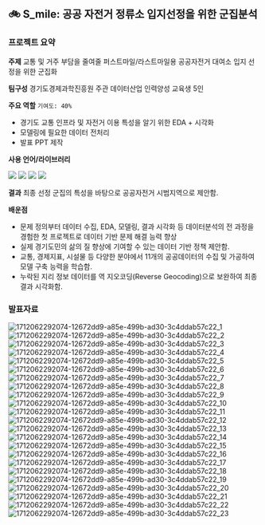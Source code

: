 ## 🚲 S_mile: 공공 자전거 정류소 입지선정을 위한 군집분석
### 프로젝트 요약
**주제**
교통 및 거주 부담을 줄여줄 퍼스트마일/라스트마일용 공공자전거 대여소 입지 선정을 위한 군집화

**팀구성**
경기도경제과학진흥원 주관 데이터산업 인력양성 교육생 5인 

**주요 역할** `기여도: 40%`
- 경기도 교통 인프라 및 자전거 이용 특성을 알기 위한 EDA + 시각화
- 모델링에 필요한 데이터 전처리  
- 발표 PPT 제작

**사용 언어/라이브러리**

<img src="https://img.shields.io/badge/Python-3776AB?style=for-the-badge&logo=Python&logoColor=white"> <img src="https://img.shields.io/badge/pandas-150458?style=for-the-badge&logo=pandas&logoColor=white"> <img src="https://img.shields.io/badge/scikitlearn-F7931E?style=for-the-badge&logo=scikitlearn&logoColor=white"> <img src="https://img.shields.io/badge/numpy-013243?style=for-the-badge&logo=numpy&logoColor=white">

**결과**
  최종 선정 군집의 특성을 바탕으로 공공자전거 시범지역으로 제안함.
  
**배운점**
- 문제 정의부터 데이터 수집, EDA, 모델링, 결과 시각화 등 데이터분석의 전 과정을 경험한 첫 프로젝트로 데이터 기반 문제 해결 능력 향상
- 실제 경기도민의 삶의 질 향상에 기여할 수 있는 데이터 기반 정책 제안함.
- 교통, 경제지표, 시설물 등 다양한 분야에서 11개의 공공데이터의 수집 및 가공하여 모델 구축 능력을 학습함.
- 누락된 지리 정보 데이터를 역 지오코딩(Reverse Geocoding)으로 보완하여 최종 결과 시각화함.
  
### 발표자료
![1712062292074-12672dd9-a85e-499b-ad30-3c4ddab57c22_1](https://github.com/KYK0328/public_bike/assets/128811238/d5136799-34b1-4bd8-a909-a50f74ce5970)
![1712062292074-12672dd9-a85e-499b-ad30-3c4ddab57c22_2](https://github.com/KYK0328/public_bike/assets/128811238/6888e249-4e13-4763-a19b-693a58fef88e)
![1712062292074-12672dd9-a85e-499b-ad30-3c4ddab57c22_3](https://github.com/KYK0328/public_bike/assets/128811238/bc96a450-64a4-4ca7-9e4e-577d7c478f23)
![1712062292074-12672dd9-a85e-499b-ad30-3c4ddab57c22_4](https://github.com/KYK0328/public_bike/assets/128811238/28a542d4-85a9-4d3c-854a-6e99dbf1aced)
![1712062292074-12672dd9-a85e-499b-ad30-3c4ddab57c22_5](https://github.com/KYK0328/public_bike/assets/128811238/e5329d73-4ae3-4c84-8a2a-cd49a4c3432d)
![1712062292074-12672dd9-a85e-499b-ad30-3c4ddab57c22_6](https://github.com/KYK0328/public_bike/assets/128811238/76ae8ef0-bcbd-4169-a616-c50fe8c6bca8)
![1712062292074-12672dd9-a85e-499b-ad30-3c4ddab57c22_7](https://github.com/KYK0328/public_bike/assets/128811238/3068a516-64dd-466e-993d-3c1540bb8f3d)
![1712062292074-12672dd9-a85e-499b-ad30-3c4ddab57c22_8](https://github.com/KYK0328/public_bike/assets/128811238/1af07b52-37ea-44cf-ad52-6efc029779f1)
![1712062292074-12672dd9-a85e-499b-ad30-3c4ddab57c22_9](https://github.com/KYK0328/public_bike/assets/128811238/ef7eec65-3d0c-4b1a-a766-44c35cbbbc80)
![1712062292074-12672dd9-a85e-499b-ad30-3c4ddab57c22_10](https://github.com/KYK0328/public_bike/assets/128811238/364fefa1-1c36-4092-a8fd-4e3cf3efbe77)
![1712062292074-12672dd9-a85e-499b-ad30-3c4ddab57c22_11](https://github.com/KYK0328/public_bike/assets/128811238/196a2b58-3676-40ba-aa73-03847ffd5ded)
![1712062292074-12672dd9-a85e-499b-ad30-3c4ddab57c22_12](https://github.com/KYK0328/public_bike/assets/128811238/c18f7c15-291e-45ee-83ed-8aeea7fc4692)
![1712062292074-12672dd9-a85e-499b-ad30-3c4ddab57c22_13](https://github.com/KYK0328/public_bike/assets/128811238/b9c818ad-2b81-4ccc-a40a-5bcf04b9bf9a)
![1712062292074-12672dd9-a85e-499b-ad30-3c4ddab57c22_14](https://github.com/KYK0328/public_bike/assets/128811238/cf3b08f9-42da-4b24-9f77-b2db72f701aa)
![1712062292074-12672dd9-a85e-499b-ad30-3c4ddab57c22_15](https://github.com/KYK0328/public_bike/assets/128811238/2b83c493-a1ac-4ca7-a9cc-7e427ef6b9f4)
![1712062292074-12672dd9-a85e-499b-ad30-3c4ddab57c22_16](https://github.com/KYK0328/public_bike/assets/128811238/1dbf2cf5-95bb-4247-89bc-a4663412eec3)
![1712062292074-12672dd9-a85e-499b-ad30-3c4ddab57c22_17](https://github.com/KYK0328/public_bike/assets/128811238/6e576cce-f584-4b61-961a-b13c114df5f6)
![1712062292074-12672dd9-a85e-499b-ad30-3c4ddab57c22_18](https://github.com/KYK0328/public_bike/assets/128811238/e87648c9-a6a9-4dfd-bb67-2d53007b8cd1)
![1712062292074-12672dd9-a85e-499b-ad30-3c4ddab57c22_19](https://github.com/KYK0328/public_bike/assets/128811238/b0d42cd8-27a8-40a0-b09c-099926ed1686)
![1712062292074-12672dd9-a85e-499b-ad30-3c4ddab57c22_20](https://github.com/KYK0328/public_bike/assets/128811238/bc10ffd9-d806-4361-aa78-d6c6d068f98d)
![1712062292074-12672dd9-a85e-499b-ad30-3c4ddab57c22_21](https://github.com/KYK0328/public_bike/assets/128811238/c47b942a-d42f-4896-b13d-743a0e826b5a)
![1712062292074-12672dd9-a85e-499b-ad30-3c4ddab57c22_22](https://github.com/KYK0328/public_bike/assets/128811238/f484aa7d-7327-44f8-a4c2-23c4187ca60f)
![1712062292074-12672dd9-a85e-499b-ad30-3c4ddab57c22_23](https://github.com/KYK0328/public_bike/assets/128811238/bf80eba5-29df-4aad-9d0d-b08afaddd13c)
